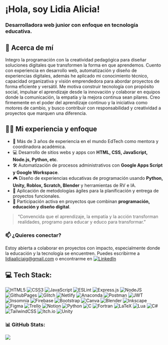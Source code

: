 # ¡Hola, soy Lidia Alicia!

### Desarrolladora web junior con enfoque en tecnología educativa.

## 🌱 Acerca de mí

Integro la programación con la creatividad pedagógica para diseñar soluciones digitales que transformen la forma en que aprendemos. Cuento con experiencia en desarrollo web, automatización y diseño de experiencias digitales, además he aplicado mi conocimiento técnico, capacidad organizativa y visión emprendedora para abordar proyectos de forma eficiente y versátil.
Me motiva construir tecnología con propósito social, impulsar el aprendizaje desde la innovación y colaborar en equipos donde la comunicación, la empatía y la mejora continua sean pilares. Creo firmemente en el poder del aprendizaje continuo y la iniciativa como motores de cambio, y busco contribuir con responsabilidad y creatividad a proyectos que marquen una diferencia.

## 👩‍💻 Mi experiencia y enfoque

- 🚀 Más de 3 años de experiencia en el mundo EdTech como mentora y coordinadora académica.
- 💻 Desarrollo de sitios webs y apps con **HTML, CSS, JavaScript, Node.js, Python, etc**.
- 🛠 Automatización de procesos administrativos con **Google Apps Script y Google Workspace**.
- 🎮 Diseño de experiencias educativas de programación usando **Python, Unity, Roblox, Scratch, Blender** y herramientas de RV e IA.
- 🔁 Aplicación de metodologías ágiles para la planificación y entrega de proyectos funcionales.
- 🎯 Participación activa en proyectos que combinan **programación, educación y diseño digital**.

> “Convencida que el aprendizaje, la empatía y la acción transforman realidades, programo para educar y educo para transformar.”

### 📫 ¿Quieres conectar?
Estoy abierta a colaborar en proyectos con impacto, especialmente donde la educación y la tecnología se encuentren.
Puedes escribirme a [lidiaaliciajg@gmail.com](mailto:lidiaaliciajg@gmail.com) o encontrarme en [![LinkedIn](https://img.shields.io/badge/LinkedIn-%230077B5.svg?logo=linkedin&logoColor=white)](https://linkedin.com/in/lidiaaliciajg)

## 💻 Tech Stack:
![HTML5](https://img.shields.io/badge/html5-%23E34F26.svg?style=flat&logo=html5&logoColor=white) ![CSS3](https://img.shields.io/badge/css3-%231572B6.svg?style=flat&logo=css3&logoColor=white) ![JavaScript](https://img.shields.io/badge/javascript-%23323330.svg?style=flat&logo=javascript&logoColor=%23F7DF1E) ![ESLint](https://img.shields.io/badge/ESLint-4B3263?style=flat&logo=eslint&logoColor=white) ![Express.js](https://img.shields.io/badge/express.js-%23404d59.svg?style=flat&logo=express&logoColor=%2361DAFB) ![NodeJS](https://img.shields.io/badge/node.js-6DA55F?style=flat&logo=node.js&logoColor=white) ![GithubPages](https://img.shields.io/badge/github%20pages-121013?style=flat&logo=github&logoColor=white) ![Glitch](https://img.shields.io/badge/glitch-%233333FF.svg?style=flat&logo=glitch&logoColor=white) ![Netlify](https://img.shields.io/badge/netlify-%23000000.svg?style=flat&logo=netlify&logoColor=#00C7B7) ![Anaconda](https://img.shields.io/badge/Anaconda-%2344A833.svg?style=flat&logo=anaconda&logoColor=white) ![Postman](https://img.shields.io/badge/Postman-FF6C37?style=flat&logo=postman&logoColor=white) ![JWT](https://img.shields.io/badge/JWT-black?style=flat&logo=JSON%20web%20tokens) ![Insomnia](https://img.shields.io/badge/Insomnia-black?style=flat&logo=insomnia&logoColor=5849BE) ![Firebase](https://img.shields.io/badge/Firebase-039BE5?style=flat&logo=Firebase&logoColor=white) ![Bootstrap](https://img.shields.io/badge/bootstrap-%238511FA.svg?style=flat&logo=bootstrap&logoColor=white) ![Canva](https://img.shields.io/badge/Canva-%2300C4CC.svg?style=flat&logo=Canva&logoColor=white) ![Blender](https://img.shields.io/badge/blender-%23F5792A.svg?style=flat&logo=blender&logoColor=white) ![Inkscape](https://img.shields.io/badge/Inkscape-e0e0e0?style=flat&logo=inkscape&logoColor=080A13) ![Figma](https://img.shields.io/badge/figma-%23F24E1E.svg?style=flat&logo=figma&logoColor=white) ![Trello](https://img.shields.io/badge/Trello-%23026AA7.svg?style=flat&logo=Trello&logoColor=white) ![Notion](https://img.shields.io/badge/Notion-%23000000.svg?style=flat&logo=notion&logoColor=white) ![Python](https://img.shields.io/badge/python-3670A0?style=flat&logo=python&logoColor=ffdd54) ![C](https://img.shields.io/badge/c-%2300599C.svg?style=flat&logo=c&logoColor=white) ![Fortran](https://img.shields.io/badge/Fortran-%23734F96.svg?style=flat&logo=fortran&logoColor=white)  ![LaTeX](https://img.shields.io/badge/latex-%23008080.svg?style=flat&logo=latex&logoColor=white) ![Lua](https://img.shields.io/badge/lua-%232C2D72.svg?style=flat&logo=lua&logoColor=white) ![C#](https://img.shields.io/badge/c%23-%23239120.svg?style=flat&logo=csharp&logoColor=white) ![TailwindCSS](https://img.shields.io/badge/tailwindcss-%2338B2AC.svg?style=flat&logo=tailwind-css&logoColor=white) ![Itch.io](https://img.shields.io/badge/Itch-%23FF0B34.svg?style=flat&logo=Itch.io&logoColor=white) ![Unity](https://img.shields.io/badge/unity-%23000000.svg?style=flat&logo=unity&logoColor=white)

### 📊 GitHub Stats:
<!--![](https://github-readme-stats.vercel.app/api?username=LidiaAliciaJG&theme=tokyonight&hide_border=false&include_all_commits=true&count_private=false)<br/>
![](https://github-readme-streak-stats.herokuapp.com/?user=LidiaAliciaJG&theme=tokyonight&hide_border=false)<br/>-->
![](https://github-readme-stats.vercel.app/api/top-langs/?username=LidiaAliciaJG&theme=tokyonight&hide_border=false&include_all_commits=true&count_private=false&layout=compact)

<!-- Proudly created with GPRM ( https://gprm.itsvg.in ) -->
